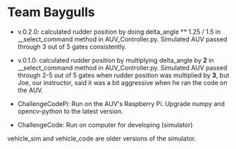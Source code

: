 # Team Baygulls
- v.0.2.0: calculated rudder position by doing delta_angle ** 1.25 / 1.5 in __select_command method in AUV_Controller.py. Simulated AUV passed through 3 out of 5 gates consistently.
- v.0.1.0: calculated rudder position by multiplying delta_angle by **2** in __select_command method in AUV_Controller.py. Simulated AUV passed through 2-5 out of 5 gates when rudder position was multiplied by **3**, but Joe, our instructor, said it was a bit aggressive when he ran the code on the AUV.

- ChallengeCodePi: Run on the AUV's Raspberry Pi. Upgrade numpy and opencv-python to the latest version.
- ChallengeCode: Run on computer for developing (simulator)

vehicle_sim and vehicle_code are older versions of the simulator.
